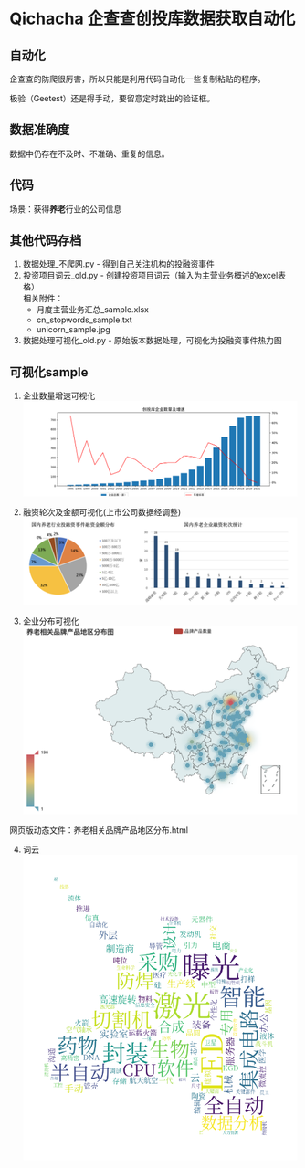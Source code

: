 # Qichacha 企查查创投库数据获取自动化
## 自动化
企查查的防爬很厉害，所以只能是利用代码自动化一些复制粘贴的程序。   

极验（Geetest）还是得手动，要留意定时跳出的验证框。

## 数据准确度
数据中仍存在不及时、不准确、重复的信息。

## 代码
场景：获得**养老**行业的公司信息

## 其他代码存档
1. 数据处理_不爬网.py - 得到自己关注机构的投融资事件
2. 投资项目词云_old.py - 创建投资项目词云（输入为主营业务概述的excel表格）   
    相关附件：  
    - 月度主营业务汇总_sample.xlsx
    - cn_stopwords_sample.txt    
    - unicorn_sample.jpg
3. 数据处理可视化_old.py - 原始版本数据处理，可视化为投融资事件热力图

## 可视化sample
1. 企业数量增速可视化
![count](创投库企业数量及增速_sample.png)

2. 融资轮次及金额可视化(上市公司数据经调整)
![round](融资轮次及金额可视化.png)

3. 企业分布可视化
![distrubution](养老相关品牌产品地区分布.png)

网页版动态文件：养老相关品牌产品地区分布.html

4. 词云
![wordcloud](词云_sample.png)

